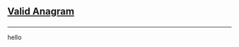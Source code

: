 <h2><a href="https://leetcode.com/problems/valid-anagram/submissions/857919708/">Valid Anagram</a></h2><h3></h3><hr>hello
